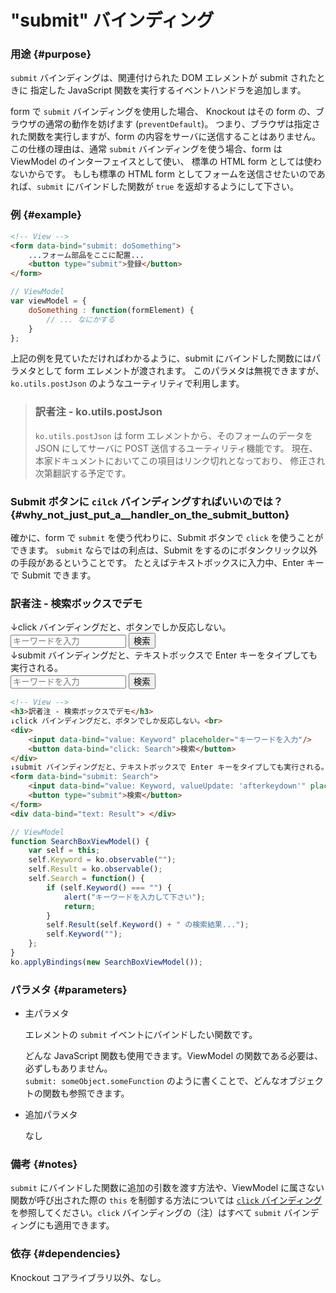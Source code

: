 # "submit" バインディング

### 用途 {#purpose}

`submit` バインディングは、関連付けられた DOM エレメントが submit されたときに
指定した JavaScript 関数を実行するイベントハンドラを追加します。

form で `submit` バインディングを使用した場合、
Knockout はその form の、ブラウザの通常の動作を妨げます (`preventDefault`)。
つまり、ブラウザは指定された関数を実行しますが、form の内容をサーバに送信することはありません。
この仕様の理由は、通常 `submit` バインディングを使う場合、form は ViewModel のインターフェイスとして使い、
標準の HTML form としては使わないからです。
もしも標準の HTML form としてフォームを送信させたいのであれば、`submit` にバインドした関数が
`true` を返却するようにして下さい。
	
### 例 {#example}
	
```html
<!-- View -->
<form data-bind="submit: doSomething">
	...フォーム部品をここに配置...
	<button type="submit">登録</button>
</form>
```

```javascript
// ViewModel
var viewModel = {
	doSomething : function(formElement) {
		// ... なにかする
	}
};
```
	
上記の例を見ていただければわかるように、submit にバインドした関数にはパラメタとして form エレメントが渡されます。
このパラメタは無視できますが、<code>ko.utils.postJson</code> のようなユーティリティで利用します。
	
<blockquote>
	<h3>訳者注 - ko.utils.postJson</h3>
	<p>
		<code>ko.utils.postJson</code> は form エレメントから、そのフォームのデータを
		JSON にしてサーバに POST 送信するユーティリティ機能です。
		現在、本家ドキュメントにおいてこの項目はリンク切れとなっており、
		修正され次第翻訳する予定です。
	</p>
</blockquote>

### Submit ボタンに <code>cilck</code> バインディングすればいいのでは？ {#why_not_just_put_a__handler_on_the_submit_button}

確かに、form で `submit` を使う代わりに、Submit ボタンで `click` を使うことができます。
`submit` ならではの利点は、Submit をするのにボタンクリック以外の手段があるということです。
たとえばテキストボックスに入力中、Enter キーで Submit できます。

<div class="demo" id="demo_1">
	<h3>訳者注 - 検索ボックスでデモ</h3>
	↓click バインディングだと、ボタンでしか反応しない。<br>
	<div>
		<input type="text" data-bind="value: Keyword" placeholder="キーワードを入力"/>
		<button data-bind="click: Search">検索</button>
	</div>
	↓submit バインディングだと、テキストボックスで Enter キーをタイプしても実行される。<br>
	<form data-bind="submit: Search">
		<input type="text" data-bind="value: Keyword, valueUpdate: 'afterkeydown'" placeholder="キーワードを入力"/>
		<button type="submit">検索</button>
	</form>
	<div data-bind="text: Result" style="background-color: #2a371d"> </div>
</div>

```html
<!-- View -->
<h3>訳者注 - 検索ボックスでデモ</h3>
↓click バインディングだと、ボタンでしか反応しない。<br>
<div>
	<input data-bind="value: Keyword" placeholder="キーワードを入力"/>
	<button data-bind="click: Search">検索</button>
</div>
↓submit バインディングだと、テキストボックスで Enter キーをタイプしても実行される。<br>
<form data-bind="submit: Search">
	<input data-bind="value: Keyword, valueUpdate: 'afterkeydown'" placeholder="キーワードを入力"/>
	<button type="submit">検索</button>
</form>
<div data-bind="text: Result"> </div>
```

```javascript
// ViewModel
function SearchBoxViewModel() {
	var self = this;
	self.Keyword = ko.observable("");
	self.Result = ko.observable();
	self.Search = function() {
		if (self.Keyword() === "") {
			alert("キーワードを入力して下さい");
			return;
		}
		self.Result(self.Keyword() + " の検索結果...");
		self.Keyword("");
	};
}
ko.applyBindings(new SearchBoxViewModel());
```
		
<script type="text/javascript">
	function SearchBoxViewModel() {
		var self = this;
		self.Keyword = ko.observable("");
		self.Result = ko.observable();
		self.Search = function() {
			if (self.Keyword() === "") {
				alert("キーワードを入力して下さい");
				return;
			}
			self.Result(self.Keyword() + " の検索結果...");
			self.Keyword("");
		};
	}
	ko.applyBindings(new SearchBoxViewModel(), document.getElementById('demo_1'));
</script>
	
### パラメタ {#parameters}

- 主パラメタ

	エレメントの `submit` イベントにバインドしたい関数です。
	
	どんな JavaScript 関数も使用できます。ViewModel の関数である必要は、必ずしもありません。  
	`submit: someObject.someFunction` のように書くことで、どんなオブジェクトの関数も参照できます。

- 追加パラメタ

	なし
	
### 備考 {#notes}

`submit` にバインドした関数に追加の引数を渡す方法や、ViewModel に属さない関数が呼び出された際の `this` を制御する方法については
[`click` バインディング](click-binding) を参照してください。`click` バインディングの（注）はすべて `submit` バインディングにも適用できます。

### 依存 {#dependencies}

Knockout コアライブラリ以外、なし。
